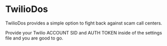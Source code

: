 # TwilioDos
 
TwilioDos provides a simple option to fight back against scam call centers.

Provide your Twilio ACCOUNT SID and AUTH TOKEN inside of the settings file and you are good to go.
